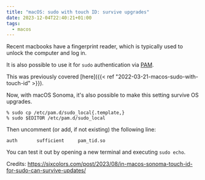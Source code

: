 ```yaml
---
title: "macOS: sudo with touch ID: survive upgrades"
date: 2023-12-04T22:40:21+01:00
tags:
  - macos
---
```


Recent macbooks have a fingerprint reader, which is typically used to unlock the computer and log in.

It is also possible to use it for `sudo` authentication via [PAM](https://en.wikipedia.org/wiki/Pluggable_authentication_module).

This was previously covered [here]({{< ref "2022-03-21-macos-sudo-with-touch-id" >}}).

Now, with macOS Sonoma, it's also possible to make this setting survive OS upgrades.

<!--more-->

```shell
% sudo cp /etc/pam.d/sudo_local{.template,}
% sudo $EDITOR /etc/pam.d/sudo_local
```

Then uncomment (or add, if not existing) the following line:

```
auth       sufficient     pam_tid.so
```

You can test it out by opening a new terminal and executing `sudo echo`.

Credits: https://sixcolors.com/post/2023/08/in-macos-sonoma-touch-id-for-sudo-can-survive-updates/
